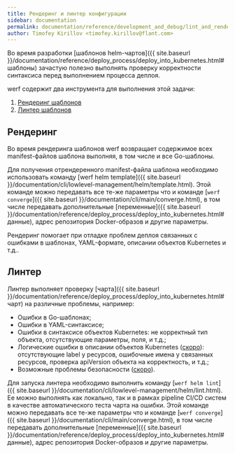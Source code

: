 ```yaml
---
title: Рендеринг и линтер конфигурации
sidebar: documentation
permalink: documentation/reference/development_and_debug/lint_and_render_chart.html
author: Timofey Kirillov <timofey.kirillov@flant.com>
---
```


Во время разработки [шаблонов helm-чартов]({{ site.baseurl }}/documentation/reference/deploy_process/deploy_into_kubernetes.html#шаблоны) зачастую полезно выполнять проверку корректности синтаксиса перед выполнением процесса деплоя.

werf содержит два инструмента для выполнения этой задачи:

 1. [Рендеринг шаблонов](#рендеринг)
 2. [Линтер шаблонов](#линтер)

## Рендеринг

Во время рендеринга шаблонов werf возвращает содержимое всех manifest-файлов шаблона выполняя, в том числе и все Go-шаблоны.

Для получения отрендеренного manifest-файла шаблона необходимо использовать команду [werf helm template]({{ site.baseurl }}/documentation/cli/lowlevel-management/helm/template.html). Этой команде можно передавать все те-же параметры что и команде [`werf converge`]({{ site.baseurl }}/documentation/cli/main/converge.html), в том числе передавать дополнительные [переменные]({{ site.baseurl }}/documentation/reference/deploy_process/deploy_into_kubernetes.html#данные), адрес репозитория Docker-образов и другие параметры.

Рендеринг помогает при отладке проблем деплоя связанных с ошибками в шаблонах, YAML-формате, описании объектов Kubernetes и т.д..

## Линтер

Линтер выполняет проверку [чарта]({{ site.baseurl }}/documentation/reference/deploy_process/deploy_into_kubernetes.html#чарт) на различные проблемы, например:
 * Ошибки в Go-шаблонах;
 * Ошибки в YAML-синтаксисе;
 * Ошибки в синтаксисе объектов Kubernetes: не корректный тип объекта, отсутствующие параметры, поля, и т.д.;
 * Логические ошибки в описании объектов Kubernetes ([скоро](https://github.com/werf/werf/issues/1187)): отсутствующие label у ресурсов, ошибочные имена у связанных ресурсов, проверка apiVersion объекта на корректность, и т.д.;
 * Возможные проблемы безопасности ([скоро](https://github.com/werf/werf/issues/1317)).

Для запуска линтера необходимо выполнить команду [`werf helm lint`]({{ site.baseurl }}/documentation/cli/lowlevel-management/helm/lint.html). Ее можно выполнять как локально, так и в рамках pipeline CI/CD систем в качестве автоматического теста чарта на ошибки.
Этой команде можно передавать все те-же параметры что и команде [`werf converge`]({{ site.baseurl }}/documentation/cli/main/converge.html), в том числе  передавать дополнительные [переменные]({{ site.baseurl }}/documentation/reference/deploy_process/deploy_into_kubernetes.html#данные), адрес репозитория Docker-образов и другие параметры.
